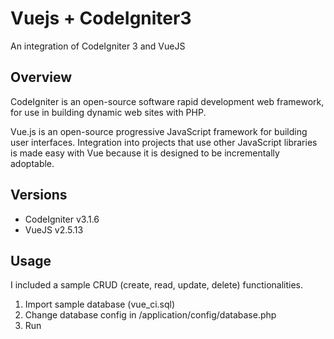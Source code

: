 # Vuejs + CodeIgniter3
An integration of CodeIgniter 3 and VueJS

## Overview
CodeIgniter is an open-source software rapid development web framework, for use in building dynamic web sites with PHP.

Vue.js is an open-source progressive JavaScript framework for building user interfaces. Integration into projects that use other JavaScript libraries is made easy with Vue because it is designed to be incrementally adoptable.

## Versions
- CodeIgniter v3.1.6
- VueJS v2.5.13

## Usage
I included a sample CRUD (create, read, update, delete) functionalities.

1. Import sample database (vue_ci.sql)
2. Change database config in /application/config/database.php
3. Run

